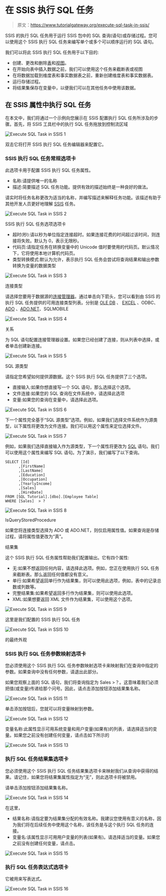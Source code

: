 # 在 SSIS 执行 SQL 任务

> 原文：<https://www.tutorialgateway.org/execute-sql-task-in-ssis/>

SSIS 的执行 SQL 任务用于运行 SSIS 包中的 SQL 查询(语句)或存储过程。您可以使用这个 SSIS 执行 SQL 任务来编写单个或多个可以顺序运行的 SQL 语句。

我们可以将此 SSIS 执行 SQL 任务用于以下目的:

*   创建、更改和删除[表](https://www.tutorialgateway.org/sql-create-table/)和[视图](https://www.tutorialgateway.org/views-in-sql-server/)。
*   在开始向表中插入数据之前，我们可以使用这个任务来截断表或视图
*   在将数据加载到维度表和事实数据表之前，重新创建维度表和事实数据表。
*   运行存储过程。
*   将结果集保存在变量中，以便我们可以在其他任务中使用该数据。

## 在 SSIS 属性中执行 SQL 任务

在本文中，我们将通过一个示例向您展示在 SSIS 配置执行 SQL 任务所涉及的步骤。首先，将 SSIS 工具栏中的执行 SQL 任务拖放到控制流区域

![Execute SQL Task in SSIS 1](img/932841e9341a6918a5283d098049c0f2.png)

双击它将打开 SSIS 执行 SQL 任务编辑器来配置它。

### SSIS 执行 SQL 任务常规选项卡

此选项卡用于配置 SSIS 执行 SQL 任务属性。

*   名称:请提供唯一的名称
*   描述:简要描述 SQL 任务功能。提供有效的描述始终是一种良好的做法。

请实时将任务名称更改为适当的名称，并编写描述来解释任务功能。该描述有助于其他开发人员更好地理解 [SSIS](https://www.tutorialgateway.org/ssis/) 任务。

![Execute SQL Task in SSIS 2](img/ce13ffdad7312fb72187d1a20d89860a.png)

SSIS 执行 SQL 任务选项选项卡

*   超时(秒):请以秒为单位指定连接超时。如果连接花费的时间超过该时间，则连接将失败。默认为 0，表示无限秒。
*   代码页:请指定任务在转换变量中的 Unicode 值时要使用的代码页。默认情况下，它将使用本地计算机代码页。
*   类型转换模式:默认为允许，表示执行 SQL 任务会尝试将查询结果和输出参数转换为变量的数据类型

![Execute SQL Task in SSIS 3](img/4b61a8a3af679324ff38528a9d3b68b4.png)

连接类型

请选择您要用于数据源的[连接管理器](https://www.tutorialgateway.org/ssis-connection-managers/)。通过单击向下箭头，您可以看到由 SSIS 的执行 SQL 任务提供的可用连接类型列表。分别是 [OLE DB](https://www.tutorialgateway.org/ole-db-connection-manager-in-ssis/) 、 [EXCEL](https://www.tutorialgateway.org/excel-connection-manager-in-ssis/) 、ODBC、 [ADO](https://www.tutorialgateway.org/ado-connection-manager-in-ssis/) 、[ADO.NET](https://www.tutorialgateway.org/ado-net-connection-manager-in-ssis/)、SQLMOBILE

![Execute SQL Task in SSIS 4](img/b03df263a8737c21f21477c6d2500add.png)

关系

为 SQL 语句配置连接管理器设置。如果您已经创建了连接，则从列表中选择，或者单击<new connection="">创建新连接。</new>

![Execute SQL Task in SSIS 5](img/eff9f60321a99fd9cef605b3c67d2df4.png)

SQL 源类型

请指定您希望如何提供源数据。这个 SSIS 执行 SQL 任务提供了三个选项。

*   直接输入:如果你想直接写一个 SQL 语句，那么选择这个选项。
*   文件连接:如果您的 SQL 查询在文件系统中，请选择此选项
*   变量:如果您的查询在变量中，请选择此选项。

![Execute SQL Task in SSIS 6](img/f443adb841a27c85fb37fe7084520f58.png)

下一个属性完全基于“SQL 源类型”选项。例如，如果我们选择文件系统作为源类型，以下属性将更改为文件连接。我们可以用这个属性来定位选择文件。

![Execute SQL Task in SSIS 7](img/52467f55ddd2ab82dc7ca50a14c2aac9.png)

例如，如果我们选择直接输入作为源类型，下一个属性将更改为 [SQL](https://www.tutorialgateway.org/sql/) 语句。我们可以使用这个属性来编写 SQL 语句。为了演示，我们编写了以下查询。

```
SELECT [Id]
      ,[FirstName]
      ,[LastName]
      ,[Education]
      ,[Occupation]
      ,[YearlyIncome]
      ,[Sales]
      ,[HireDate]
FROM [SQL Tutorial].[dbo].[Employee Table]
WHERE [Sales]  > ?
```

![Execute SQL Task in SSIS 8](img/f6023d90c84a3b1b51f8be91bc6b835c.png)

IsQueryStoredProcedure

如果您将连接类型选择为 ADO 或 ADO.NET，则仅启用属性值。如果查询是存储过程，请将属性值更改为“真”。

结果集

这个 SSIS 执行 SQL 任务属性帮助我们配置输出。它有四个属性:

*   无:如果不想返回任何内容，请选择此选项。例如，您正在使用执行 SQL 任务来截断表。那么返回任何值都没有意义。
*   单行:如果希望返回单行作为结果集，则可以使用此选项，例如，表中的记录总数或列数等。
*   完整结果集:如果希望返回多行作为结果集，则可以使用此选项。
*   XML:如果想要返回 XML 文件作为结果集，可以使用这个选项。

![Execute SQL Task in SSIS 9](img/7179060d72b8f1a719bda18bc501ee0c.png)

这里是我们配置的 SSIS 执行 SQL 任务

![Execute SQL Task in SSIS 10](img/c6b0d37ffc7749a65eb94de5aad69098.png)

的最终外观

### SSIS 执行 SQL 任务参数映射选项卡

您必须使用这个 SSIS 执行 SQL 任务参数映射选项卡来映射我们在查询中指定的参数。如果查询中没有任何参数，请退出此部分。

如果您观察上面的 SQL 语句，我们将查询指定为 Sales >？。这意味着我们必须把值(或变量)传递给那个问号。因此，请点击添加按钮添加结果集名称。

![Execute SQL Task in SSIS 11](img/cdc098dcee7a94df4a81e2c227116662.png)

单击添加按钮后，您就可以将变量映射到参数。

![Execute SQL Task in SSIS 12](img/2b7e2746bc2c08e0141b77b050b9f1ee.png)

变量名称:此属性显示可用系统变量和用户变量(如果有)的列表，请选择适当的变量。如果您之前没有创建任何变量，请点击如下所示的

![Execute SQL Task in SSIS 13](img/97b9f3b99b2046d2c168c865304678d7.png)

### 执行 SQL 任务结果集选项卡

您必须使用这个 SSIS 执行 SQL 任务结果集选项卡来映射我们从查询中获得的结果。请记住，如果您将结果集属性指定为“无”，则此选项卡将被禁用。

请单击添加按钮添加结果集名称。

![Execute SQL Task in SSIS 14](img/2f9f7ea453a6b4bc8476061197d8afdb.png)

在这里，

*   结果名称:请指定要为结果集分配的有效名称。我建议您使用有意义的名称，因为我们将在后续任务中使用这个名称，该任务是与这个执行 SQL 任务的连接。
*   变量名:该属性显示可用用户变量的列表(如果有)。请选择适当的变量。如果您之前没有创建任何变量，请点击<new variable..="">。</new>

![Execute SQL Task in SSIS 15](img/51cdde922d5b8fe66f8dae478cb9e87c.png)

### 执行 SQL 任务表达式选项卡

它被用来写表达式。

![Execute SQL Task in SSIS 16](img/e60ee98a8f4c4534e0fc9e7d31fb34c8.png)